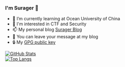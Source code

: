 ### I'm Surager 👋

- 🌱 I’m currently learning at Ocean University of China
- 🤔 I'm interested in CTF and Security
- 📫 My personal blog [Surager Blog](https://surager.pub/)
- 💬 You can leave your message at my blog
- 🔒 My [GPG public key](https://github.com/surager.gpg)

<!--
**Surager/Surager** is a ✨ _special_ ✨ repository because its `README.md` (this file) appears on your GitHub profile.

Here are some ideas to get you started:

- 🔭 I’m currently working on ...
- 🌱 I’m currently learning ...
- 👯 I’m looking to collaborate on ...
- 🤔 I’m looking for help with ...
- 💬 Ask me about ...
- 📫 How to reach me: ...
- 😄 Pronouns: ...
- ⚡ Fun fact: ...
-->


<a href="https://github.com/surager">
  <img align="center" alt="GitHub Stats" src="https://github-readme-stats.vercel.app/api?username=surager&show_icons=true&include_all_commits=true" />
</a>
<br/>
<a href="https://github.com/surager">
  <img align="center" alt="Top Langs" src="https://github-readme-stats.vercel.app/api/top-langs/?username=surager&layout=compact" />
</a>
